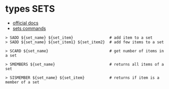 # types SETS
- [official docs](https://redis.io/docs/data-types/sets/)
- [sets commands](https://redis.io/commands/?group=set)

```redis
> SADD ${set_name} ${set_item}                # add item to a set
> SADD ${set_name} ${set_item1} ${set_item2}  # add few items to a set

> SCARD ${set_name}                           # get number of items in a set

> SMEMBERS ${set_name}                        # returns all items of a set

> SISMEMBER ${set_name} ${set_item}           # returns if item is a member of a set
```
